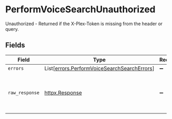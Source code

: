 # PerformVoiceSearchUnauthorized

Unauthorized - Returned if the X-Plex-Token is missing from the header or query.


## Fields

| Field                                                                                                | Type                                                                                                 | Required                                                                                             | Description                                                                                          |
| ---------------------------------------------------------------------------------------------------- | ---------------------------------------------------------------------------------------------------- | ---------------------------------------------------------------------------------------------------- | ---------------------------------------------------------------------------------------------------- |
| `errors`                                                                                             | List[[errors.PerformVoiceSearchSearchErrors](../../models/errors/performvoicesearchsearcherrors.md)] | :heavy_minus_sign:                                                                                   | N/A                                                                                                  |
| `raw_response`                                                                                       | [httpx.Response](https://www.python-httpx.org/api/#response)                                         | :heavy_minus_sign:                                                                                   | Raw HTTP response; suitable for custom response parsing                                              |